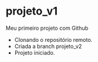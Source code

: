 # projeto_v1

Meu primeiro projeto com Github
- Clonando o repositório remoto.
- Criada a branch projeto_v2
- Projeto iniciado.

